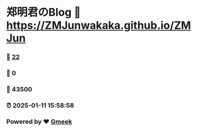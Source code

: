 # 郑明君のBlog :link: https://ZMJunwakaka.github.io/ZMJun 
### :page_facing_up: [22](https://ZMJunwakaka.github.io/ZMJun/tag.html) 
### :speech_balloon: 0 
### :hibiscus: 43500 
### :alarm_clock: 2025-01-11 15:58:58 
### Powered by :heart: [Gmeek](https://github.com/Meekdai/Gmeek)
